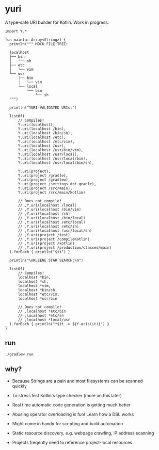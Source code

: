 # yuri

A type-safe URI builder for Kotlin. Work in progress.

```
import Y.*

fun main(a: Array<String>) {
  println(""" MOCK FILE TREE:

  localhost
  ├── bin
  │   └── sh
  ├── etc
  │   └── vim
  └── usr
      ├── bin
      │   └── vim
      └── local
          └── bin
              └── sh
  """)

  println("YURI-VALIDATED URIs:")

  listOf(
      // Compiles!
      Y.uri(localhost),
      Y.uri(localhost /bin),
      Y.uri(localhost /bin/sh),
      Y.uri(localhost /etc),
      Y.uri(localhost /etc/vim),
      Y.uri(localhost /usr),
      Y.uri(localhost /usr/bin/vim),
      Y.uri(localhost /usr/local),
      Y.uri(localhost /usr/local/bin),
      Y.uri(localhost /usr/local/bin/sh),
      
      Y.uri(project),
      Y.uri(project /gradle),
      Y.uri(project /gradlew),
      Y.uri(project /settings_dot_gradle),
      Y.uri(project /src/main),
      Y.uri(project /src/main/kotlin)

      // Does not compile!
      // ,Y.uri(localhost /local)
      // ,Y.uri(localhost /bin/vim)
      // ,Y.uri(localhost /sh)
      // ,Y.uri(localhost /bin/local)
      // ,Y.uri(localhost /etc/local)
      // ,Y.uri(localhost /etc/sh)
      // ,Y.uri(localhost /usr/local/sh)
      // ,Y.uri(project /test)
      // ,Y.uri(project /compileKotlin)
      // ,Y.uri(project /kotlin)
      // ,Y.uri(project /production/classes/main)
  ).forEach { println("$it") }

  println("\nKLEENE STAR SEARCH:\n")

  listOf(
      // Compiles!
      localhost *bin,
      localhost *sh,
      localhost *vim,
      localhost *bin/sh,
      localhost *etc/vim,
      localhost *usr/bin

      // Does not compile!
      // ,localhost *etc/bin
      // ,localhost *etc/sh
      // ,localhost *local/usr
  ).forEach { println("*$it -> ${Y.uris(it)}") }
}
```


## run

`./gradlew run`

## why?

- Because Strings are a pain and most filesystems can be scanned quickly

- To stress test Kotlin's type checker (more on this later)

- Real time automatic code generation is getting much better

- Abusing operator overloading is fun! Learn how a DSL works

- Might come in handy for scripting and build automation

- Static resource discovery, e.g. webpage crawling, IP address scanning

- Projects freqently need to reference project-local resources
